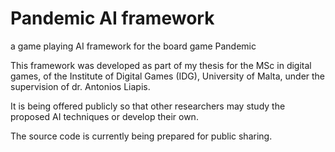 # Pandemic AI framework
a game playing AI framework for the board game Pandemic

This framework was developed as part of my thesis for the MSc in digital games, of the Institute of Digital Games (IDG), University of Malta, under the supervision of dr. Antonios Liapis.

It is being offered publicly so that other researchers may study the proposed AI techniques or develop their own.


The source code is currently being prepared for public sharing.
